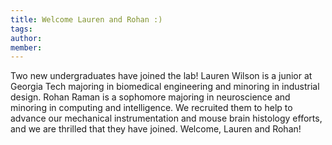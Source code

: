 ```yaml
---
title: Welcome Lauren and Rohan :)
tags:
author: 
member: 
---
```


Two new undergraduates have joined the lab! Lauren Wilson is a junior at Georgia Tech majoring in biomedical engineering and minoring in industrial design.  Rohan Raman is a sophomore majoring in neuroscience and minoring in computing and intelligence.  We recruited them to help to advance our mechanical instrumentation and mouse brain histology efforts, and we are thrilled that they have joined.  Welcome, Lauren and Rohan!
